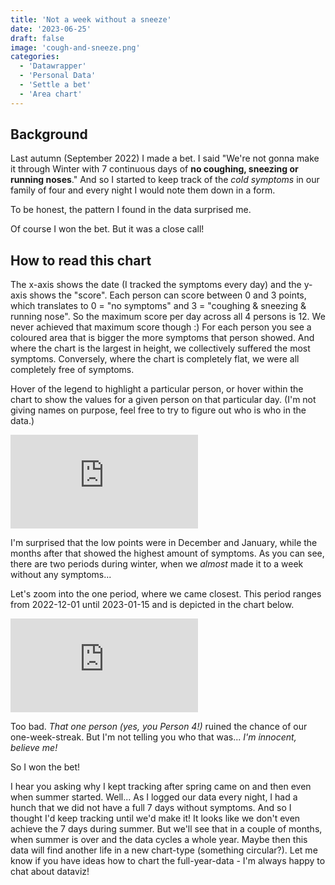 ```yaml
---
title: 'Not a week without a sneeze'
date: '2023-06-25'
draft: false
image: 'cough-and-sneeze.png'
categories:
  - 'Datawrapper'
  - 'Personal Data'
  - 'Settle a bet'
  - 'Area chart'
---
```


<script>
  import Embed from '$lib/components/EmbedIFrame.svelte';
</script>

## Background
Last autumn (September 2022) I made a bet. 
I said "We're not gonna make it through Winter with 7 continuous days of **no coughing, sneezing or running noses**." 
And so I started to keep track of the *cold symptoms* in our family of four and every night I would note them down in a form.

To be honest, the pattern I found in the data surprised me.

<Accordion summary="Did you win the bet???">

Of course I won the bet. But it was a close call!

</Accordion>

## How to read this chart
The x-axis shows the date (I tracked the symptoms every day) and the y-axis shows the "score". 
Each person can score between 0 and 3 points, which translates to 0 = "no symptoms" and 3 = "coughing & sneezing & running nose". 
So the maximum score per day across all 4 persons is 12. 
We never achieved that maximum score though :)
For each person you see a coloured area that is bigger the more symptoms that person showed. 
And where the chart is the largest in height, we collectively suffered the most symptoms. 
Conversely, where the chart is completely flat, we were all completely free of symptoms.

Hover of the legend to highlight a particular person, or hover within the chart to show the values for a given person on that particular day. 
(I'm not giving names on purpose, feel free to try to figure out who is who in the data.)

<Embed 
  src="https://datawrapper.dwcdn.net/IpBV1/2/" 
  title="Not a week without a sneeze"  
  scrolling="no"
/>

I'm surprised that the low points were in December and January, while the months after that showed the highest amount of symptoms.
As you can see, there are two periods during winter, when we *almost* made it to a week without any symptoms... 

Let's zoom into the one period, where we came closest. 
This period ranges from 2022-12-01 until 2023-01-15 and is depicted in the chart below. 

<Embed 
  src="https://datawrapper.dwcdn.net/IK0K0/3/" 
  title="This could have been it!"  
  scrolling="no"
/>

Too bad. *That one person (yes, you Person 4!)* ruined the chance of our one-week-streak. 
But I'm not telling you who that was... *I'm innocent, believe me!*

So I won the bet! 

I hear you asking why I kept tracking after spring came on and then even when summer started.
Well... As I logged our data every night, I had a hunch that we did not have a full 7 days without symptoms.
And so I thought I'd keep tracking until we'd make it!
It looks like we don't even achieve the 7 days during summer.
But we'll see that in a couple of months, when summer is over and the data cycles a whole year. 
Maybe then this data will find another life in a new chart-type (something circular?). 
Let me know if you have ideas how to chart the full-year-data - I'm always happy to chat about dataviz!
